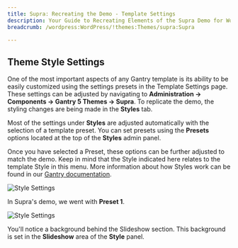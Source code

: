 ```yaml
---
title: Supra: Recreating the Demo - Template Settings
description: Your Guide to Recreating Elements of the Supra Demo for WordPress
breadcrumb: /wordpress:WordPress/!themes:Themes/supra:Supra

---
```


Theme Style Settings
-----

One of the most important aspects of any Gantry template is its ability to be easily customized using the settings presets in the Template Settings page. These settings can be adjusted by navigating to **Administration -> Components -> Gantry 5 Themes -> Supra**. To replicate the demo, the styling changes are being made in the **Styles** tab.

Most of the settings under **Styles** are adjusted automatically with the selection of a template preset. You can set presets using the **Presets** options located at the top of the **Styles** admin panel.

Once you have selected a Preset, these options can be further adjusted to match the demo. Keep in mind that the Style indicated here relates to the template Style in this menu. More information about how Styles work can be found in our [Gantry documentation](http://docs.gantry.org/gantry5/configure/styles).

![Style Settings](assets/style_1.jpeg)

In Supra's demo, we went with **Preset 1**. 


![Style Settings](assets/style_3.jpeg)

You'll notice a background behind the Slideshow section. This background is set in the **Slideshow** area of the **Style** panel.
